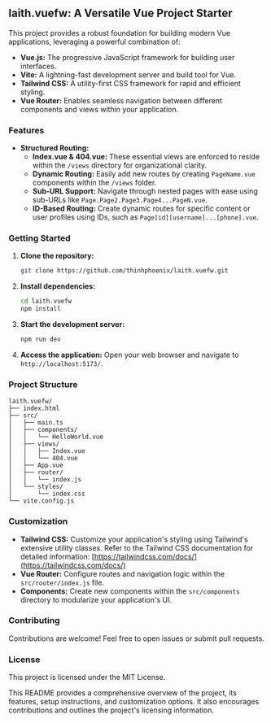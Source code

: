 ## laith.vuefw: A Versatile Vue Project Starter

This project provides a robust foundation for building modern Vue applications, leveraging a powerful combination of:

* **Vue.js:** The progressive JavaScript framework for building user interfaces.
* **Vite:** A lightning-fast development server and build tool for Vue.
* **Tailwind CSS:** A utility-first CSS framework for rapid and efficient styling.
* **Vue Router:** Enables seamless navigation between different components and views within your application.

### Features

* **Structured Routing:**
    * **Index.vue & 404.vue:**  These essential views are enforced to reside within the `/views` directory for organizational clarity.
    * **Dynamic Routing:** Easily add new routes by creating `PageName.vue` components within the `/views` folder.
    * **Sub-URL Support:**  Navigate through nested pages with ease using sub-URLs like `Page.Page2.Page3.Page4...PageN.vue`.
    * **ID-Based Routing:**  Create dynamic routes for specific content or user profiles using IDs, such as `Page[id][username]...[phone].vue`.

### Getting Started

1. **Clone the repository:**
   ```bash
   git clone https://github.com/thinhphoenix/laith.vuefw.git
   ```

2. **Install dependencies:**
   ```bash
   cd laith.vuefw
   npm install
   ```

3. **Start the development server:**
   ```bash
   npm run dev
   ```

4. **Access the application:**
   Open your web browser and navigate to `http://localhost:5173/`.

### Project Structure

```
laith.vuefw/
├── index.html
├── src/
│   ├── main.ts
│   ├── components/
│   │   └── HelloWorld.vue
│   ├── views/
│   │   ├── Index.vue
│   │   └── 404.vue
│   ├── App.vue
│   ├── router/
│   │   └── index.js
│   └── styles/
│       └── index.css
└── vite.config.js
```

### Customization

* **Tailwind CSS:**  Customize your application's styling using Tailwind's extensive utility classes. Refer to the Tailwind CSS documentation for detailed information: [https://tailwindcss.com/docs/](https://tailwindcss.com/docs/)
* **Vue Router:** Configure routes and navigation logic within the `src/router/index.js` file.
* **Components:** Create new components within the `src/components` directory to modularize your application's UI.

### Contributing

Contributions are welcome! Feel free to open issues or submit pull requests.

### License

This project is licensed under the MIT License.

This README provides a comprehensive overview of the project, its features, setup instructions, and customization options. It also encourages contributions and outlines the project's licensing information. 
